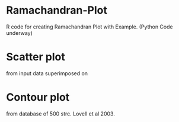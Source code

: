 # Ramachandran-Plot
R code for creating Ramachandran Plot with Example. (Python Code underway) 
# Scatter plot 
from input data superimposed on
# Contour plot 
from database of 500 strc. Lovell et al 2003.
